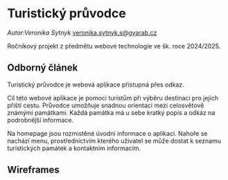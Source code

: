 # Turistický průvodce
*Autor:Veronika Sytnyk* veronika.sytnyk.s@gyarab.cz

Ročníkový projekt z předmětu webové technologie ve šk. roce 2024/2025.

## Odborný článek

Turistický průvodce je webová aplikace přístupná přes odkaz.

Cíl této webové aplikace je pomoci turistům při výběru destinaci pro jejich přiští cestu. Průvodce umožňuje snadnou orientaci mezi celosvětově známými památkami. Každá památka má u sebe kratký popis a odkáz na podrobnější informace. 

Na homepage jsou rozmistěné úvodní informace o aplikaci. Nahoře se nachází menu, prostřednictvím kterého uživatel se může dostat k seznamu turistických památek a kontaktním informacím.
## Wireframes 
